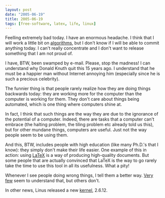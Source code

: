 ```yaml
---
layout: post
date: "2005-06-19"
title: 2005-06-19
tags: [free-software, latex, life, linux]
---
```

Feelling extremely bad today. I have an enormous headache. I think
that I will work a little bit on
[algorithms](http://algorithms.berlios.de/), but I don't know if I
will be able to commit anything today. I can't really concentrate
and I don't want to release something that I am not proud of.

I have, BTW, been swamped by e-mail. Please, stop the madness! I
can understand why Donald Knuth quit this 15 years ago. I
understand that he must be a happier man without Internet annoying
him (especially since he is such a precious celebrity).

The funnier thing is that people rarely realize how they are doing
things backwards today: they are working more for the computer than
the computer is working for them. They don't care about things
being automated, which is one thing where computers shine at.

In fact, I think that such things are the way they are due to the
ignorance of the potential of a computer. Indeed, there are tasks
that a computer can't embrace (the halting problem, the tiling
problem etc already told us this), but for other mundane things,
computers are useful. Just not the way people seem to be using
them.

And this, BTW, includes people with high education (like many
Ph.D.'s that I know): they simply don't make their life easier. One
example of this in action: using
[LaTeX](http://www.latex-project.org/) is a way of producing
high-quality documents. But some people that are actually convinced
that LaTeX is the way to go rarely take the time to use this tool
in all its usefulness. What a pity!

Whenever I see people doing wrong things, I tell them a better way.
[Very few](http://www.ime.usp.br/~lymber/) seem to understand that,
but others don't.

In other news, Linus released a new
[kernel](http://www.kernel.org), 2.6.12.


